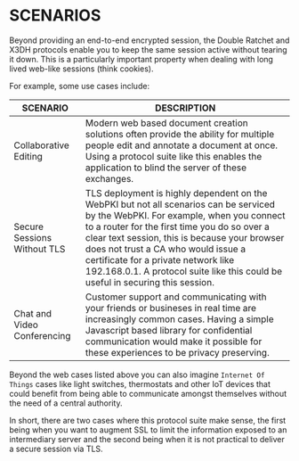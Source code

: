 # SCENARIOS

Beyond providing an end-to-end encrypted session, the Double Ratchet and X3DH protocols enable you to keep the same session active without tearing it down. This is a particularly important property when dealing with long lived web-like sessions (think cookies).

For example, some use cases include:

| **SCENARIO**                | **DESCRIPTION**                                            |
|-----------------------------|------------------------------------------------------------|
| Collaborative Editing       | Modern web based document creation solutions often provide the ability for multiple people edit and annotate a document at once. Using a protocol suite like this enables the application to blind the server of these exchanges.                            |
| Secure Sessions Without TLS | TLS deployment is highly dependent on the WebPKI but not all scenarios can be serviced by the WebPKI. For example, when you connect to a router for the first time you do so over a clear text session, this is because your browser does not trust a CA who would issue a certificate for a private network like 192.168.0.1. A protocol suite like this could be useful in securing this session.                                                            |
| Chat and Video Conferencing  | Customer support and communicating with your friends or busineses in real time are increasingly common cases. Having a simple Javascript based library for confidential communication would make it possible for these experiences to be privacy preserving.                                                                                 |


Beyond the web cases listed above you can also imagine `Internet Of Things` cases like light switches, thermostats and other IoT devices that could benefit from being able to communicate amongst themselves without the need of a central authority. 

In short, there are two cases where this protocol suite make sense, the first being when you want to augment SSL to limit the information exposed to an intermediary server and the second being when it is not practical to deliver a secure session via TLS.
